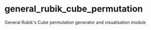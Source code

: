 # general_rubik_cube_permutation
General Rubik's Cube permutation generator and visualisation module 
